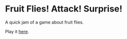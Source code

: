 Fruit Flies! Attack! Surprise!
===========================

A quick jam of a game about fruit flies.

Play it [here](http://www.wordsinthesky.com/projects/fruit-flies-attack-surprise).
